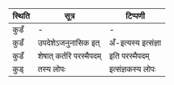 | स्थिति | सूत्र | टिप्पणी |
| ----- | ------- | ------ |
| कुडँ | - | - |
| कुडँ | उपदेशेऽजनुनासिक इत् | अँ-इत्यस्य इत्संज्ञा |
| कुडँ | शेषात् कर्तरि परस्मैपदम् | इति परस्मैपदम् |
| कुड् | तस्य लोपः | इत्संज्ञकस्य लोपः |
